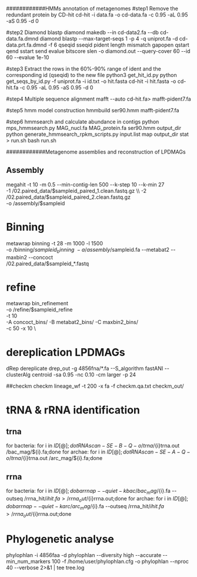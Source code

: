 ############HMMs annotation of metagenomes
#step1 Remove the redundant protein by CD-hit
cd-hit -i data.fa -o cd-data.fa -c 0.95 -aL 0.95 -aS 0.95 -d 0 

#step2 Diamond blastp
diamond makedb --in cd-data2.fa --db cd-data.fa.dmnd
diamond blastp --max-target-seqs 1 -p 4 -q uniprot.fa -d cd-data.prt.fa.dmnd -f 6 qseqid sseqid pident length mismatch gapopen qstart qend sstart send evalue bitscore slen -o diamond.out --query-cover 60 --id 60 --evalue 1e-10

#step3 Extract the rows in the 60%-90% range of ident and the corresponding id (qseqid) to the new file
python3 get_hit_id.py
python get_seqs_by_id.py -f uniprot.fa -i id.txt -o hit.fasta
cd-hit -i hit.fasta -o cd-hit.fa -c 0.95 -aL 0.95 -aS 0.95 -d 0 

#step4 Multiple sequence alignment
mafft --auto  cd-hit.fa> mafft-pident7.fa

#step5 hmm model construction
hmmbuild ser90.hmm  mafft-pident7.fa

#step6 hmmsearch and calculate abundance in contigs
python mps_hmmsearch.py MAG_nucl.fa MAG_protein.fa ser90.hmm output_dir
python generate_hmmsearch_rpkm_scripts.py input.list map output_dir stat > run.sh
bash run.sh

############Metagenome assemblies and reconstruction of LPDMAGs
## Assembly
megahit -t 10 -m 0.5 --min-contig-len 500 --k-step 10 --k-min 27 \
-1 /02.paired_data/$sampleid_paired_1.clean.fastq.gz \\
-2 /02.paired_data/$sampleid_paired_2.clean.fastq.gz \
-o /assembly/$sampleid

# Binning
metawrap binning  -t 28 -m 1000 -l 1500 \
-o /binning/$sampleid_binning \
 -a /assembly/$sampleid.fa 
 --metabat2 --maxbin2 --concoct \
 /02.paired_data/$sampleid_*.fastq
 
 # refine
metawrap bin_refinement  \
-o /refine/$sampleid_refine \
 -t 10 \
 -A concoct_bins/ -B metabat2_bins/ -C maxbin2_bins/ \
 -c 50 -x 10 \

# dereplication LPDMAGs
dRep dereplicate drep_out -g 4856fna/*.fa --S_algorithm fastANI --clusterAlg centroid -sa 0.95 -nc 0.10 -cm larger -p 24

##checkm
checkm lineage_wf -t 200 -x fa -f checkm.qa.txt checkm_out/

# tRNA & rRNA identification
##  trna
for bacteria: for i in ${ID[@]};do tRNAscan-SE -B -Q -o /trna/${i}trna.out /bac_mag/${i}.fa;done
for archae: for i in ${ID[@]};do tRNAscan-SE -A -Q -o /trna/${i}trna.out /arc_mag/${i}.fa;done

##  rrna
for bacteria: for i in ${ID[@]};do barrnap --quiet -k bac /bac_mag/${i}.fa --outseq /rrna_hit/${i}hit.fa > /rrna_out/${i}rrna.out;done
for archae: for i in ${ID[@]};do barrnap --quiet -k arc /arc_mag/${i}.fa --outseq /rrna_hit/${i}hit.fa > /rrna_out/${i}rrna.out;done

# Phylogenetic analyse
phylophlan -i 4856faa -d phylophlan --diversity high --accurate --min_num_markers 100 -f /home/user/phylophlan.cfg -o phylophlan --nproc 40 --verbose 2>&1 | tee tree.log